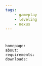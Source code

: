 ```yaml
---
tags:
    - gameplay
    - leveling
    - nexus
---
```


#

```project_info
homepage:
about:
requirements:
downloads:
```
